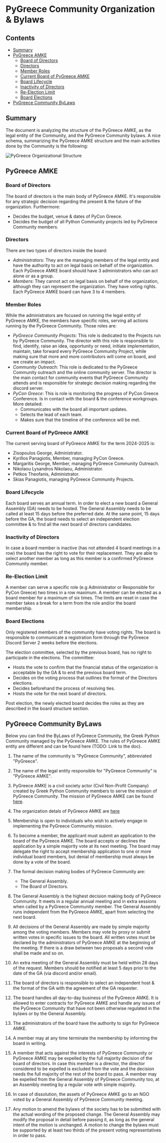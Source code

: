 # PyGreece Community Organization & Bylaws

## Contents

- [Summary](#summary)
- [PyGreece AMKE](#pygreece-amke)
  - [Board of Directors](#board-of-directors)
  - [Directors](#directors)
  - [Member Roles](#member-roles)
  - [Current Board of PyGreece AMKE](#current-board-of-pygreece-amke)
  - [Board Lifecycle](#board-lifecycle)
  - [Inactivity of Directors](#inactivity-of-directors)
  - [Re-Election Limit](#re-election-limit)
  - [Board Elections](#board-elections)
- [PyGreece Community ByLaws](#pygreece-community-bylaws)

## Summary

The document is analyzing the structure of the PyGreece AMKE, as the legal entity of the Community, and the PyGreece Community bylaws. A nice schema, summarizing the PyGreece AMKE structure and the main activities done by the Community is the following:

![PyGreece Organizational Structure](../../assets/img/pygreece_organizational_structure.jpg)

## PyGreece AMKE


### Board of Directors

The board of directors is the main body of PyGreece AMKE. It's responsible for any strategic decision regarding the present & the future of the organization. Furthermore:

- Decides the budget, venue & dates of PyCon Greece.
- Decides the budget of all Python Community projects led by PyGreece Community members.

### Directors

There are two types of directors inside the board:

- _Administrators_: They are the managing members of the legal entity and have the authority to act on legal basis on behalf of the organization. Each PyGreece AMKE board should have 3 administrators who can act alone or as a group.
- _Members_: They cannot act on legal basis on behalf of the organization, although they can represent the organization. They have voting rights. Each PyGreece AMKE board can have 3 to 4 members.

### Member Roles

While the administrators are focused on running the legal entity of PyGreece AMKE, the members have specific roles, serving all actions running by the PyGreece Community. Those roles are:

- _PyGreece Community Projects_: This role is dedicated to the Projects run by PyGreece Community. The director with this role is responsible to find, identify, raise an idea, opportunity or need, initiate implementation, maintain, take forward every PyGreece Community Project, while making sure that more and more contributors will come on board, and we create an impact.
- _Community Outreach_: This role is dedicated to the PyGreece Community outreach and the online community server. The director is the main contact for community events that PyGreece Community attends and is responsible for strategic decision making regarding the discord server.
- _PyCon Greece_: This is role is monitoring the progress of PyCon Greece Conference. Is in contact with the board & the conference workgroups. More detailed:
  - Communicates with the board all important updates.
  - Selects the lead of each team.
  - Makes sure that the timeline of the conference will be met.

### Current Board of PyGreece AMKE

The current serving board of PyGreece AMKE for the term 2024-2025 is:

- Zisopoulos George, Administrator.
- Kyrillos Panagiotis, Member, managing PyCon Greece.
- Margaritis George, Member, managing PyGreece Community Outreach.
- Nikolaou Lysandros Nikolaou, Administrator.
- Petkos Theofanis, Administrator.
- Skias Panagiotis, managing PyGreece Community Projects.

### Board Lifecycle

Each board serves an annual term. In order to elect a new board a General Assembly (GA) needs to be hosted. The General Assembly needs to be called at least 15 days before the preferred date. At the same point, 15 days before the GA, the board needs to select an independent election committee & to find all the next board of directors candidates.

### Inactivity of Directors

In case a board member is inactive (has not attended 4 board meetings in a row) the board has the right to vote for their replacement. They are able to select another member as long as this member is a confirmed PyGreece Community member.

### Re-Election Limit

A member can serve a specific role (e.g Administrator or Responsible for PyCon Greece) two times in a row maximum. A member can be elected as a board member for a maximum of six times. The limits are reset in case the member takes a break for a term from the role and/or the board membership.

### Board Elections

Only registered members of the community have voting rights. The board is responsible to communicate a registration form through the PyGreece Discord Server 2 weeks before the elections.

The election committee, selected by the previous board, has no right to participate in the elections. The committee:

- Hosts the vote to confirm that the financial status of the organization is acceptable by the GA & to end the previous board term.
- Decides on the voting process that outlines the format of the Directors elections.
- Decides beforehand the process of resolving ties.
- Hosts the vote for the next board of directors.

Post election, the newly elected board decides the roles as they are described in the board structure section.

## PyGreece Community ByLaws

Below you can find the ByLaws of PyGreece Community, the Greek Python Community managed by the PyGreece AMKE. The rules of PyGreece AMKE entity are different and can be found here (TODO: Link to the doc).

1. The name of the community is "PyGreece Community", abbreviated "PyGreece".

2. The name of the legal entity responsible for "PyGreece Community" is "PyGreece AMKE".

3. PyGreece AMKE is a civil society actor (Civil Non-Profit Company) created by Greek Python Community members to serve the mission of PyGreece Community. The mission of PyGreece AMKE can be found [here](../about/en.md#mission).

4. The organization detals of PyGreece AMKE are [here](../about/en.md#organization-details)

5. Membership is open to individuals who wish to actively engage in implementing the PyGreece Community mission.

6. To become a member, the applicant must submit an application to the board of the PyGreece AMKE. The board accepts or declines the application by a simple majority vote at its next meeting. The board may delegate the right to accept membership application to one or more individual board members, but denial of membership must always be done by a vote of the board.

7. The formal decision making bodies of PyGreece Community are:

   - The General Assembly.
   - The Board of Directors.

8. The General Assembly is the highest decision making body of PyGreece Community. It meets in a regular annual meeting and in extra sessions when called by a PyGreece Community member. The General Assembly runs independent from the PyGreece AMKE, apart from selecting the next board.

9. All decisions of the General Assembly are made by simple majority among the voting members. Members may vote by proxy or submit written votes in specific issues to the board. All written votes must be declared by the administrators of PyGreece AMKE at the beginning of the meeting. If there is a draw between two proposals a second vote shall be made and so on.

10. An extra meeting of the General Assembly must be held within 28 days of the request. Members should be notified at least 5 days prior to the date of the GA (via discord and/or email).

11. The board of directors is responsible to select an independent host & the format of the GA with the agreement of the GA requester.

12. The board handles all day-to-day business of the PyGreece AMKE. It is allowed to enter contracts for PyGreece AMKE and handle any issues of the PyGreece Community that have not been otherwise regulated in the bylaws or by the General Assembly.

13. The administrators of the board have the authority to sign for PyGreece AMKE.

14. A member may at any time terminate the membership by informing the board in writing.

15. A member that acts against the interests of PyGreece Community or PyGreece AMKE may be expelled by the full majority decision of the board of directors. In case this member is a director, the director considered to be expelled is excluded from the vote and the decision needs the full majority of the rest of the board to pass. A member may be expelled from the General Assembly of PyGreece Community too, at an Assembly meeting by a regular vote with simple majority.

16. In case of dissolution, the assets of PyGreece AMKE go to an NGO voted by a General Assembly of PyGreece Community meeting.

17. Any motion to amend the bylaws of the society has to be submitted with the actual wording of the proposed change. The General Assembly may modify the proposal in detail before passing it, as long as the general intent of the motion is unchanged. A motion to change the bylaws must be supported by at least two thirds of the present voting representatives in order to pass.

